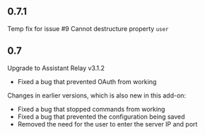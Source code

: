## 0.7.1
Temp fix for issue #9 Cannot destructure property `user`

## 0.7
Upgrade to Assistant Relay v3.1.2

- Fixed a bug that prevented OAuth from working

Changes in earlier versions, which is also new in this add-on:

- Fixed a bug that stopped commands from working
- Fixed a bug that prevented the configuration being saved
- Removed the need for the user to enter the server IP and port